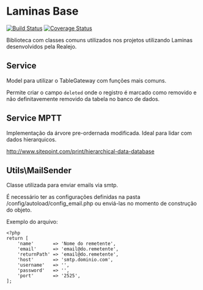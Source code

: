 Laminas Base
============

[![Build Status](https://travis-ci.org/realejo/laminas-base.svg?branch=master)](https://travis-ci.org/realejo/laminas-base)
[![Coverage Status](https://coveralls.io/repos/github/realejo/laminas-base/badge.svg?branch=master)](https://coveralls.io/github/realejo/laminas-base?branch=master)

Biblioteca com classes comuns utilizados nos projetos utilizando Laminas desenvolvidos pela Realejo.

Service
-------

Model para utilizar o TableGateway com funções mais comuns.

Permite criar o campo `deleted` onde o registro é marcado como removido 
e não definitavemente removido da tabela no banco de dados.


Service MPTT
------------
Implementação da árvore pre-ordernada modificada. Ideal para lidar com dados hierarquicos. 

http://www.sitepoint.com/print/hierarchical-data-database

Utils\MailSender
----------------

Classe utilizada para enviar emails via smtp.

É necessário ter as configurações definidas na pasta /config/autoload/config_email.php ou enviá-las no momento de construção do objeto.

Exemplo do arquivo:
```
<?php
return [
    'name'       => 'Nome do remetente',
    'email'      => 'email@do.remetente',
    'returnPath' => 'email@do.remetente',
    'host'       => 'smtp.dominio.com',
    'username'   => '',
    'password'   => '',
    'port'       => '2525',
];
```

